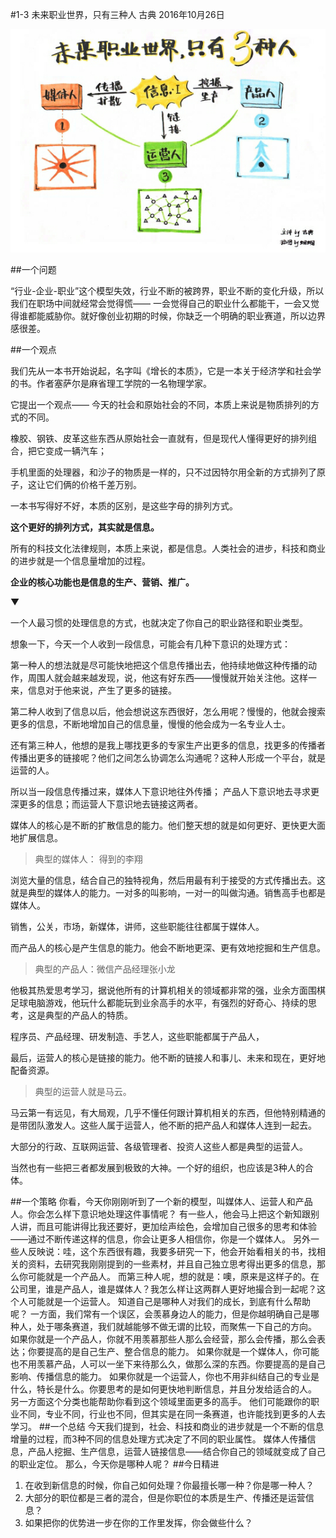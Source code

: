 #1-3 未来职业世界，只有三种人
古典 2016年10月26日

![](./_image/WechatIMG18.png)

##一个问题

“行业-企业-职业”这个模型失效，行业不断的被跨界，职业不断的变化升级，所以我们在职场中间就经常会觉得慌—— 一会觉得自己的职业什么都能干，一会又觉得谁都能威胁你。就好像创业初期的时候，你缺乏一个明确的职业赛道，所以边界感很差。

##一个观点

我们先从一本书开始说起，名字叫《增长的本质》，它是一本关于经济学和社会学的书。作者塞萨尔是麻省理工学院的一名物理学家。

它提出一个观点—— 今天的社会和原始社会的不同，本质上来说是物质排列的方式的不同。

橡胶、钢铁、皮革这些东西从原始社会一直就有，但是现代人懂得更好的排列组合，把它变成一辆汽车；

手机里面的处理器，和沙子的物质是一样的，只不过因特尔用全新的方式排列了原子，这让它们俩的价格千差万别。

一本书写得好不好，本质的区别，是这些字母的排列方式。

**这个更好的排列方式，其实就是信息。**

所有的科技文化法律规则，本质上来说，都是信息。人类社会的进步，科技和商业的进步就是一个信息量增加的过程。

**企业的核心功能也是信息的生产、营销、推广。**

▼

一个人最习惯的处理信息的方式，也就决定了你自己的职业路径和职业类型。

想象一下，今天一个人收到一段信息，可能会有几种下意识的处理方式：

第一种人的想法就是尽可能快地把这个信息传播出去，他持续地做这种传播的动作，周围人就会越来越发现，说，他这有好东西——慢慢就开始关注他。这样一来，信息对于他来说，产生了更多的链接。

第二种人收到了信息以后，他会想说这东西很好，怎么用呢？慢慢的，他就会搜索更多的信息，不断地增加自己的信息量，慢慢的他会成为一名专业人士。

还有第三种人，他想的是我上哪找更多的专家生产出更多的信息，找更多的传播者传播出更多的链接呢？他们之间怎么协调怎么沟通呢？这种人形成一个平台，就是运营的人。

所以当一段信息传播过来，媒体人下意识地往外传播； 产品人下意识地去寻求更深更多的信息；而运营人下意识地去链接这两者。

媒体人的核心是不断的扩散信息的能力。他们整天想的就是如何更好、更快更大面地扩展信息。

>典型的媒体人： 得到的李翔

浏览大量的信息，结合自己的独特视角，然后用最有利于接受的方式传播出去。这就是典型的媒体人的能力。一对多的叫影响，一对一的叫做沟通。销售高手也都是媒体人。

销售，公关，市场，新媒体，讲师，这些职能往往都属于媒体人。

而产品人的核心是产生信息的能力。他会不断地更深、更有效地挖掘和生产信息。

>典型的产品人：微信产品经理张小龙

他极其热爱思考学习，据说他所有的计算机相关的领域都非常的强，业余方面围棋足球电脑游戏，他玩什么都能玩到业余高手的水平，有强烈的好奇心、持续的思考，这是典型的产品人的特质。

程序员、产品经理、研发制造、手艺人，这些职能都属于产品人，

最后，运营人的核心是链接的能力。他不断的链接人和事儿、未来和现在，更好地配备资源。

>典型的运营人就是马云。

马云第一有远见，有大局观，几乎不懂任何跟计算机相关的东西，但他特别精通的是带团队激发人。这些人属于运营人，他不断的把产品人和媒体人连到一起去。

大部分的行政、互联网运营、各级管理者、投资人这些人都是典型的运营人。

当然也有一些把三者都发展到极致的大神。一个好的组织，也应该是3种人的合体。

##一个策略
你看，今天你刚刚听到了一个新的模型，叫媒体人、运营人和产品人。你会怎么样下意识地处理这件事情呢？
有一些人，他会马上把这个新知跟别人讲，而且可能讲得比我还要好，更加绘声绘色，会增加自己很多的思考和体验——通过不断传递这样的信息，你会让更多人相信你，你是一个媒体人。
另外一些人反映说：哇，这个东西很有趣，我要多研究一下，他会开始看相关的书，找相关的资料，去研究我刚刚提到的一些素材，并且自己独立思考得出更多的信息，那么你可能就是一个产品人。
而第三种人呢，想的就是：噢，原来是这样子的。在公司里，谁是产品人，谁是媒体人？我怎么样让这两群人更好地撮合到一起呢？这个人可能就是一个运营人。
知道自己是哪种人对我们的成长，到底有什么帮助呢？
一方面，我们常有一个误区，会羡慕身边人的能力，但是你越明确自己是哪种人，处于哪条赛道，我们就越能够不做无谓的比较，而聚焦一下自己的方向。
如果你就是一个产品人，你就不用羡慕那些人那么会经营，那么会传播，那么会表达；你要提高的是自己生产、整合信息的能力。
如果你就是一个媒体人，你可能也不用羡慕产品，人可以一坐下来待那么久，做那么深的东西。你要提高的是自己影响、传播信息的能力。
如果你就是一个运营人，你也不用非纠结自己的专业是什么，特长是什么。你要思考的是如何更快地判断信息，并且分发给适合的人。
另一方面这个分类也能帮助你看到这个领域里面更多的高手。
他们可能跟你的职业不同，专业不同，行业也不同，但其实是在同一条赛道，也许能找到更多的人去学习。
##一个总结
今天我们提到，社会、科技和商业的进步就是一个不断的信息增量的过程，而3种不同的信息处理方式决定了不同的职业属性。
媒体人传播信息，产品人挖掘、生产信息，运营人链接信息——结合你自己的领域就变成了自己的职业定位。
那么，今天你是哪种人呢？
##今日精进
1. 在收到新信息的时候，你自己如何处理？你最擅长哪一种？你是哪一种人？
2. 大部分的职位都是三者的混合，但是你职位的本质是生产、传播还是运营信息？
3. 如果把你的优势进一步在你的工作里发挥，你会做些什么？
